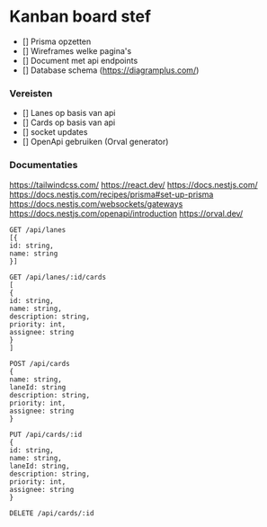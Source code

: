 # Kanban board stef

- [] Prisma opzetten
- [] Wireframes welke pagina's
- [] Document met api endpoints
- [] Database schema (https://diagramplus.com/)

### Vereisten

- [] Lanes op basis van api
- [] Cards op basis van api
- [] socket updates
- [] OpenApi gebruiken (Orval generator)

### Documentaties

https://tailwindcss.com/
https://react.dev/
https://docs.nestjs.com/
https://docs.nestjs.com/recipes/prisma#set-up-prisma
https://docs.nestjs.com/websockets/gateways
https://docs.nestjs.com/openapi/introduction
https://orval.dev/

```
GET /api/lanes
[{
id: string,
name: string
}]

GET /api/lanes/:id/cards
[
{
id: string,
name: string,
description: string,
priority: int,
assignee: string
}
]

POST /api/cards
{
name: string,
laneId: string
description: string,
priority: int,
assignee: string
}

PUT /api/cards/:id
{
id: string,
name: string,
laneId: string,
description: string,
priority: int,
assignee: string
}

DELETE /api/cards/:id
```
